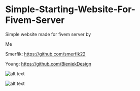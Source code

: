 # Simple-Starting-Website-For-Fivem-Server
Simple website made for fivem server by

Me

Smerfik: https://github.com/smerfik22

Young: https://github.com/BieniekDesign

![alt text](https://i.imgur.com/7quHoEV.png)

![alt text](https://i.imgur.com/mxJ9QDp.png)
